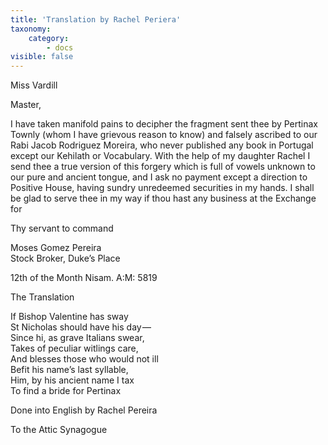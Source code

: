 ```yaml
---
title: 'Translation by Rachel Periera'
taxonomy:
    category:
        - docs
visible: false
---
```


<div class="author">Miss Vardill</div>

Master,  
  
I have taken manifold pains to decipher the fragment sent thee by Pertinax Townly (whom I have grievous reason to know) and falsely ascribed to our Rabi Jacob Rodriguez Moreira, who never published any book in Portugal except our Kehilath or Vocabulary. With the help of my daughter Rachel I send thee a true version of this forgery which is full of vowels unknown to our pure and ancient tongue, and I ask no payment except a direction to Positive House, having sundry unredeemed securities in my hands. I shall be glad to serve thee in my way if thou hast any business at the Exchange for  
  
Thy servant to command  
  
Moses Gomez Pereira  
Stock Broker, Duke’s Place  
  
12th of the Month Nisam. A:M: 5819  
  
<span class="title">The Translation</span>
  
If Bishop Valentine has sway  
St Nicholas should have his day —   
Since hi, as grave Italians swear,  
Takes of peculiar witlings care,  
And blesses those who would not ill  
Befit his name’s last syllable,  
Him, by his ancient name I tax  
To find a bride for Pertinax  
  
Done into English by Rachel Pereira  
  
To the Attic Synagogue  